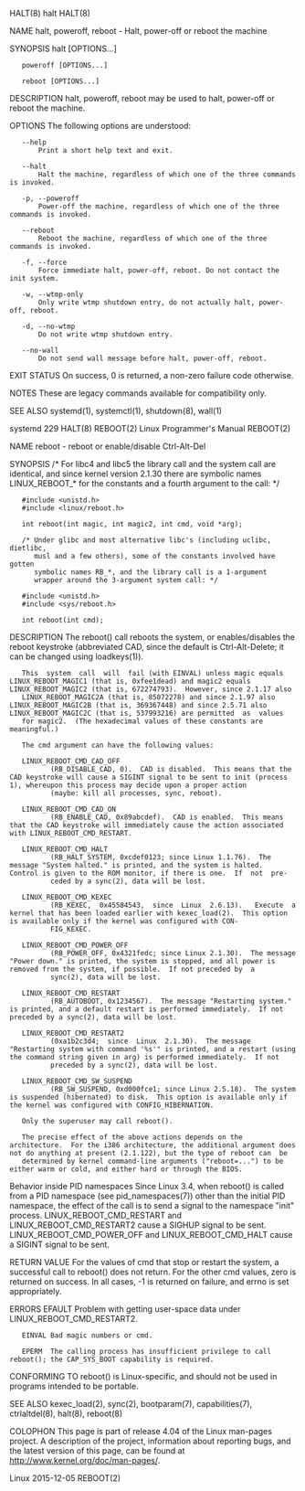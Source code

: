 HALT(8)                                                                                            halt                                                                                           HALT(8)

NAME
       halt, poweroff, reboot - Halt, power-off or reboot the machine

SYNOPSIS
       halt [OPTIONS...]

       poweroff [OPTIONS...]

       reboot [OPTIONS...]

DESCRIPTION
       halt, poweroff, reboot may be used to halt, power-off or reboot the machine.

OPTIONS
       The following options are understood:

       --help
           Print a short help text and exit.

       --halt
           Halt the machine, regardless of which one of the three commands is invoked.

       -p, --poweroff
           Power-off the machine, regardless of which one of the three commands is invoked.

       --reboot
           Reboot the machine, regardless of which one of the three commands is invoked.

       -f, --force
           Force immediate halt, power-off, reboot. Do not contact the init system.

       -w, --wtmp-only
           Only write wtmp shutdown entry, do not actually halt, power-off, reboot.

       -d, --no-wtmp
           Do not write wtmp shutdown entry.

       --no-wall
           Do not send wall message before halt, power-off, reboot.

EXIT STATUS
       On success, 0 is returned, a non-zero failure code otherwise.

NOTES
       These are legacy commands available for compatibility only.

SEE ALSO
       systemd(1), systemctl(1), shutdown(8), wall(1)

systemd 229                                                                                                                                                                                       HALT(8)
REBOOT(2)                                                                               Linux Programmer's Manual                                                                               REBOOT(2)

NAME
       reboot - reboot or enable/disable Ctrl-Alt-Del

SYNOPSIS
       /* For libc4 and libc5 the library call and the system call
          are identical, and since kernel version 2.1.30 there are
          symbolic names LINUX_REBOOT_* for the constants and a
          fourth argument to the call: */

       #include <unistd.h>
       #include <linux/reboot.h>

       int reboot(int magic, int magic2, int cmd, void *arg);

       /* Under glibc and most alternative libc's (including uclibc, dietlibc,
          musl and a few others), some of the constants involved have gotten
          symbolic names RB_*, and the library call is a 1-argument
          wrapper around the 3-argument system call: */

       #include <unistd.h>
       #include <sys/reboot.h>

       int reboot(int cmd);

DESCRIPTION
       The reboot() call reboots the system, or enables/disables the reboot keystroke (abbreviated CAD, since the default is Ctrl-Alt-Delete; it can be changed using loadkeys(1)).

       This  system  call  will  fail (with EINVAL) unless magic equals LINUX_REBOOT_MAGIC1 (that is, 0xfee1dead) and magic2 equals LINUX_REBOOT_MAGIC2 (that is, 672274793).  However, since 2.1.17 also
       LINUX_REBOOT_MAGIC2A (that is, 85072278) and since 2.1.97 also LINUX_REBOOT_MAGIC2B (that is, 369367448) and since 2.5.71 also LINUX_REBOOT_MAGIC2C (that is, 537993216) are permitted  as  values
       for magic2.  (The hexadecimal values of these constants are meaningful.)

       The cmd argument can have the following values:

       LINUX_REBOOT_CMD_CAD_OFF
              (RB_DISABLE_CAD, 0).  CAD is disabled.  This means that the CAD keystroke will cause a SIGINT signal to be sent to init (process 1), whereupon this process may decide upon a proper action
              (maybe: kill all processes, sync, reboot).

       LINUX_REBOOT_CMD_CAD_ON
              (RB_ENABLE_CAD, 0x89abcdef).  CAD is enabled.  This means that the CAD keystroke will immediately cause the action associated with LINUX_REBOOT_CMD_RESTART.

       LINUX_REBOOT_CMD_HALT
              (RB_HALT_SYSTEM, 0xcdef0123; since Linux 1.1.76).  The message "System halted." is printed, and the system is halted.  Control is given to the ROM monitor, if there is one.  If  not  pre‐
              ceded by a sync(2), data will be lost.

       LINUX_REBOOT_CMD_KEXEC
              (RB_KEXEC,  0x45584543,  since  Linux  2.6.13).   Execute  a  kernel that has been loaded earlier with kexec_load(2).  This option is available only if the kernel was configured with CON‐
              FIG_KEXEC.

       LINUX_REBOOT_CMD_POWER_OFF
              (RB_POWER_OFF, 0x4321fedc; since Linux 2.1.30).  The message "Power down." is printed, the system is stopped, and all power is removed from the system, if possible.  If not preceded by  a
              sync(2), data will be lost.

       LINUX_REBOOT_CMD_RESTART
              (RB_AUTOBOOT, 0x1234567).  The message "Restarting system." is printed, and a default restart is performed immediately.  If not preceded by a sync(2), data will be lost.

       LINUX_REBOOT_CMD_RESTART2
              (0xa1b2c3d4;  since  Linux  2.1.30).  The message "Restarting system with command '%s'" is printed, and a restart (using the command string given in arg) is performed immediately.  If not
              preceded by a sync(2), data will be lost.

       LINUX_REBOOT_CMD_SW_SUSPEND
              (RB_SW_SUSPEND, 0xd000fce1; since Linux 2.5.18).  The system is suspended (hibernated) to disk.  This option is available only if the kernel was configured with CONFIG_HIBERNATION.

       Only the superuser may call reboot().

       The precise effect of the above actions depends on the architecture.  For the i386 architecture, the additional argument does not do anything at present (2.1.122), but the type of reboot can  be
       determined by kernel command-line arguments ("reboot=...") to be either warm or cold, and either hard or through the BIOS.

   Behavior inside PID namespaces
       Since  Linux  3.4,  when  reboot() is called from a PID namespace (see pid_namespaces(7)) other than the initial PID namespace, the effect of the call is to send a signal to the namespace "init"
       process.  LINUX_REBOOT_CMD_RESTART and LINUX_REBOOT_CMD_RESTART2 cause a SIGHUP signal to be sent.  LINUX_REBOOT_CMD_POWER_OFF and LINUX_REBOOT_CMD_HALT cause a SIGINT signal to be sent.

RETURN VALUE
       For the values of cmd that stop or restart the system, a successful call to reboot() does not return.  For the other cmd values, zero is returned on success.  In all cases,  -1  is  returned  on
       failure, and errno is set appropriately.

ERRORS
       EFAULT Problem with getting user-space data under LINUX_REBOOT_CMD_RESTART2.

       EINVAL Bad magic numbers or cmd.

       EPERM  The calling process has insufficient privilege to call reboot(); the CAP_SYS_BOOT capability is required.

CONFORMING TO
       reboot() is Linux-specific, and should not be used in programs intended to be portable.

SEE ALSO
       kexec_load(2), sync(2), bootparam(7), capabilities(7), ctrlaltdel(8), halt(8), reboot(8)

COLOPHON
       This  page  is  part  of  release  4.04  of  the  Linux  man-pages  project.  A description of the project, information about reporting bugs, and the latest version of this page, can be found at
       http://www.kernel.org/doc/man-pages/.

Linux                                                                                           2015-12-05                                                                                      REBOOT(2)
